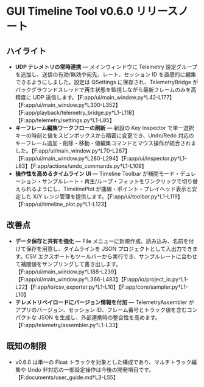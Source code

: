 # GUI Timeline Tool v0.6.0 リリースノート

## ハイライト
- **UDP テレメトリの常時連携** — メインウィンドウに Telemetry 設定グループを追加し、送信の有効/無効や宛先、レート、セッション ID を直感的に編集できるようにしました。設定は QSettings に保存され、TelemetryBridge がバックグラウンドスレッドで再生状態を監視しながら最新フレームのみを高精度に UDP 送信します。【F:app/ui/main_window.py†L42-L177】【F:app/ui/main_window.py†L300-L352】【F:app/playback/telemetry_bridge.py†L1-L118】【F:app/telemetry/settings.py†L1-L85】
- **キーフレーム編集ワークフローの刷新** — 新設の Key Inspector で単一選択キーの時刻と値をスピンボックスから精密に変更でき、Undo/Redo 対応のキーフレーム追加・削除・移動・値編集コマンドとマウス操作が統合されました。【F:app/ui/main_window.py†L70-L267】【F:app/ui/main_window.py†L280-L294】【F:app/ui/inspector.py†L1-L83】【F:app/actions/undo_commands.py†L1-L109】
- **操作性を高めるタイムライン UI** — Timeline Toolbar が補間モード・デュレーション・サンプルレート・再生/ループ・フィットをワンクリックで切り替えられるようにし、TimelinePlot が曲線・ポイント・プレイヘッド表示と安定した X/Y レンジ管理を提供します。【F:app/ui/toolbar.py†L1-L119】【F:app/ui/timeline_plot.py†L1-L123】

## 改善点
- **データ保存と共有を強化** — File メニューに新規作成、読み込み、名前を付けて保存を用意し、タイムラインを JSON プロジェクトとして入出力できます。CSV エクスポートもツールバーから実行でき、サンプルレートに合わせて補間値をサンプリングして書き出します。【F:app/ui/main_window.py†L188-L239】【F:app/ui/main_window.py†L366-L483】【F:app/io/project_io.py†L1-L22】【F:app/io/csv_exporter.py†L1-L10】【F:app/core/sampler.py†L1-L10】
- **テレメトリペイロードにバージョン情報を付加** — TelemetryAssembler がアプリのバージョン、セッション ID、フレーム番号とトラック値を含むコンパクトな JSON を生成し、外部連携時の整合性を高めます。【F:app/telemetry/assembler.py†L1-L33】

## 既知の制限
- v0.6.0 は単一の Float トラックを対象とした構成であり、マルチトラック編集や Undo 非対応の一部設定操作は今後の開発項目です。【F:documents/user_guide.md†L3-L55】
